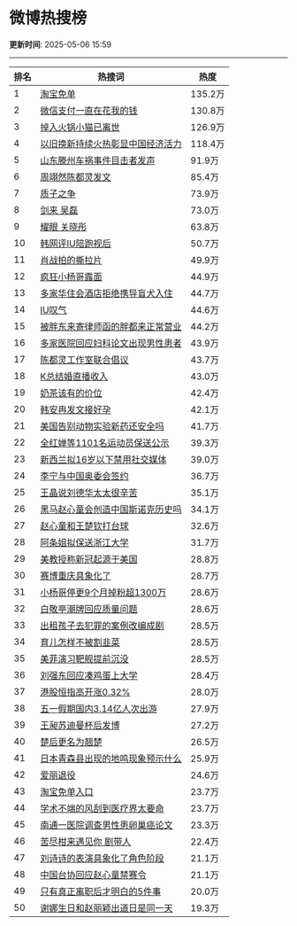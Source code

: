 # 微博热搜榜

**更新时间**: 2025-05-06 15:59

---

| 排名 | 热搜词 | 热度 |
|------|--------|------|
| 1 | [淘宝免单](https://s.weibo.com/weibo?q=%E6%B7%98%E5%AE%9D%E5%85%8D%E5%8D%95) | 135.2万 |
| 2 | [微信支付一直在花我的钱](https://s.weibo.com/weibo?q=%E5%BE%AE%E4%BF%A1%E6%94%AF%E4%BB%98%E4%B8%80%E7%9B%B4%E5%9C%A8%E8%8A%B1%E6%88%91%E7%9A%84%E9%92%B1) | 130.8万 |
| 3 | [掉入火锅小猫已离世](https://s.weibo.com/weibo?q=%E6%8E%89%E5%85%A5%E7%81%AB%E9%94%85%E5%B0%8F%E7%8C%AB%E5%B7%B2%E7%A6%BB%E4%B8%96) | 126.9万 |
| 4 | [以旧换新持续火热彰显中国经济活力](https://s.weibo.com/weibo?q=%E4%BB%A5%E6%97%A7%E6%8D%A2%E6%96%B0%E6%8C%81%E7%BB%AD%E7%81%AB%E7%83%AD%E5%BD%B0%E6%98%BE%E4%B8%AD%E5%9B%BD%E7%BB%8F%E6%B5%8E%E6%B4%BB%E5%8A%9B) | 118.4万 |
| 5 | [山东滕州车祸事件目击者发声](https://s.weibo.com/weibo?q=%E5%B1%B1%E4%B8%9C%E6%BB%95%E5%B7%9E%E8%BD%A6%E7%A5%B8%E4%BA%8B%E4%BB%B6%E7%9B%AE%E5%87%BB%E8%80%85%E5%8F%91%E5%A3%B0) | 91.9万 |
| 6 | [周翊然陈都灵发文](https://s.weibo.com/weibo?q=%E5%91%A8%E7%BF%8A%E7%84%B6%E9%99%88%E9%83%BD%E7%81%B5%E5%8F%91%E6%96%87) | 85.4万 |
| 7 | [质子之争](https://s.weibo.com/weibo?q=%E8%B4%A8%E5%AD%90%E4%B9%8B%E4%BA%89) | 73.9万 |
| 8 | [剑来 吴磊](https://s.weibo.com/weibo?q=%E5%89%91%E6%9D%A5%20%E5%90%B4%E7%A3%8A) | 73.0万 |
| 9 | [耀眼 关晓彤](https://s.weibo.com/weibo?q=%E8%80%80%E7%9C%BC%20%E5%85%B3%E6%99%93%E5%BD%A4) | 63.8万 |
| 10 | [韩网评IU陪跑视后](https://s.weibo.com/weibo?q=%E9%9F%A9%E7%BD%91%E8%AF%84IU%E9%99%AA%E8%B7%91%E8%A7%86%E5%90%8E) | 50.7万 |
| 11 | [肖战拍的撕拉片](https://s.weibo.com/weibo?q=%E8%82%96%E6%88%98%E6%8B%8D%E7%9A%84%E6%92%95%E6%8B%89%E7%89%87) | 49.9万 |
| 12 | [疯狂小杨哥露面](https://s.weibo.com/weibo?q=%E7%96%AF%E7%8B%82%E5%B0%8F%E6%9D%A8%E5%93%A5%E9%9C%B2%E9%9D%A2) | 44.9万 |
| 13 | [多家华住会酒店拒绝携导盲犬入住](https://s.weibo.com/weibo?q=%E5%A4%9A%E5%AE%B6%E5%8D%8E%E4%BD%8F%E4%BC%9A%E9%85%92%E5%BA%97%E6%8B%92%E7%BB%9D%E6%90%BA%E5%AF%BC%E7%9B%B2%E7%8A%AC%E5%85%A5%E4%BD%8F) | 44.7万 |
| 14 | [IU叹气](https://s.weibo.com/weibo?q=IU%E5%8F%B9%E6%B0%94) | 44.6万 |
| 15 | [被胖东来寄律师函的胖都来正常营业](https://s.weibo.com/weibo?q=%E8%A2%AB%E8%83%96%E4%B8%9C%E6%9D%A5%E5%AF%84%E5%BE%8B%E5%B8%88%E5%87%BD%E7%9A%84%E8%83%96%E9%83%BD%E6%9D%A5%E6%AD%A3%E5%B8%B8%E8%90%A5%E4%B8%9A) | 44.2万 |
| 16 | [多家医院回应妇科论文出现男性患者](https://s.weibo.com/weibo?q=%E5%A4%9A%E5%AE%B6%E5%8C%BB%E9%99%A2%E5%9B%9E%E5%BA%94%E5%A6%87%E7%A7%91%E8%AE%BA%E6%96%87%E5%87%BA%E7%8E%B0%E7%94%B7%E6%80%A7%E6%82%A3%E8%80%85) | 43.9万 |
| 17 | [陈都灵工作室联合倡议](https://s.weibo.com/weibo?q=%E9%99%88%E9%83%BD%E7%81%B5%E5%B7%A5%E4%BD%9C%E5%AE%A4%E8%81%94%E5%90%88%E5%80%A1%E8%AE%AE) | 43.7万 |
| 18 | [K总结婚直播收入](https://s.weibo.com/weibo?q=K%E6%80%BB%E7%BB%93%E5%A9%9A%E7%9B%B4%E6%92%AD%E6%94%B6%E5%85%A5) | 43.0万 |
| 19 | [奶茶该有的价位](https://s.weibo.com/weibo?q=%E5%A5%B6%E8%8C%B6%E8%AF%A5%E6%9C%89%E7%9A%84%E4%BB%B7%E4%BD%8D) | 42.4万 |
| 20 | [韩安冉发文接好孕](https://s.weibo.com/weibo?q=%E9%9F%A9%E5%AE%89%E5%86%89%E5%8F%91%E6%96%87%E6%8E%A5%E5%A5%BD%E5%AD%95) | 42.1万 |
| 21 | [美国告别动物实验新药还安全吗](https://s.weibo.com/weibo?q=%E7%BE%8E%E5%9B%BD%E5%91%8A%E5%88%AB%E5%8A%A8%E7%89%A9%E5%AE%9E%E9%AA%8C%E6%96%B0%E8%8D%AF%E8%BF%98%E5%AE%89%E5%85%A8%E5%90%97) | 41.7万 |
| 22 | [全红婵等1101名运动员保送公示](https://s.weibo.com/weibo?q=%E5%85%A8%E7%BA%A2%E5%A9%B5%E7%AD%891101%E5%90%8D%E8%BF%90%E5%8A%A8%E5%91%98%E4%BF%9D%E9%80%81%E5%85%AC%E7%A4%BA) | 39.3万 |
| 23 | [新西兰拟16岁以下禁用社交媒体](https://s.weibo.com/weibo?q=%E6%96%B0%E8%A5%BF%E5%85%B0%E6%8B%9F16%E5%B2%81%E4%BB%A5%E4%B8%8B%E7%A6%81%E7%94%A8%E7%A4%BE%E4%BA%A4%E5%AA%92%E4%BD%93) | 39.0万 |
| 24 | [李宁与中国奥委会签约](https://s.weibo.com/weibo?q=%E6%9D%8E%E5%AE%81%E4%B8%8E%E4%B8%AD%E5%9B%BD%E5%A5%A5%E5%A7%94%E4%BC%9A%E7%AD%BE%E7%BA%A6) | 36.7万 |
| 25 | [王晶说刘德华太太很辛苦](https://s.weibo.com/weibo?q=%E7%8E%8B%E6%99%B6%E8%AF%B4%E5%88%98%E5%BE%B7%E5%8D%8E%E5%A4%AA%E5%A4%AA%E5%BE%88%E8%BE%9B%E8%8B%A6) | 35.1万 |
| 26 | [黑马赵心童会创造中国斯诺克历史吗](https://s.weibo.com/weibo?q=%E9%BB%91%E9%A9%AC%E8%B5%B5%E5%BF%83%E7%AB%A5%E4%BC%9A%E5%88%9B%E9%80%A0%E4%B8%AD%E5%9B%BD%E6%96%AF%E8%AF%BA%E5%85%8B%E5%8E%86%E5%8F%B2%E5%90%97) | 34.1万 |
| 27 | [赵心童和王楚钦打台球](https://s.weibo.com/weibo?q=%E8%B5%B5%E5%BF%83%E7%AB%A5%E5%92%8C%E7%8E%8B%E6%A5%9A%E9%92%A6%E6%89%93%E5%8F%B0%E7%90%83) | 32.6万 |
| 28 | [阿条姐拟保送浙江大学](https://s.weibo.com/weibo?q=%E9%98%BF%E6%9D%A1%E5%A7%90%E6%8B%9F%E4%BF%9D%E9%80%81%E6%B5%99%E6%B1%9F%E5%A4%A7%E5%AD%A6) | 31.7万 |
| 29 | [美教授称新冠起源于美国](https://s.weibo.com/weibo?q=%E7%BE%8E%E6%95%99%E6%8E%88%E7%A7%B0%E6%96%B0%E5%86%A0%E8%B5%B7%E6%BA%90%E4%BA%8E%E7%BE%8E%E5%9B%BD) | 28.8万 |
| 30 | [赛博重庆具象化了](https://s.weibo.com/weibo?q=%E8%B5%9B%E5%8D%9A%E9%87%8D%E5%BA%86%E5%85%B7%E8%B1%A1%E5%8C%96%E4%BA%86) | 28.7万 |
| 31 | [小杨哥停更9个月掉粉超1300万](https://s.weibo.com/weibo?q=%E5%B0%8F%E6%9D%A8%E5%93%A5%E5%81%9C%E6%9B%B49%E4%B8%AA%E6%9C%88%E6%8E%89%E7%B2%89%E8%B6%851300%E4%B8%87) | 28.6万 |
| 32 | [白敬亭潮牌回应质量问题](https://s.weibo.com/weibo?q=%E7%99%BD%E6%95%AC%E4%BA%AD%E6%BD%AE%E7%89%8C%E5%9B%9E%E5%BA%94%E8%B4%A8%E9%87%8F%E9%97%AE%E9%A2%98) | 28.6万 |
| 33 | [出租孩子去犯罪的案例改编成剧](https://s.weibo.com/weibo?q=%E5%87%BA%E7%A7%9F%E5%AD%A9%E5%AD%90%E5%8E%BB%E7%8A%AF%E7%BD%AA%E7%9A%84%E6%A1%88%E4%BE%8B%E6%94%B9%E7%BC%96%E6%88%90%E5%89%A7) | 28.5万 |
| 34 | [育儿怎样不被割韭菜](https://s.weibo.com/weibo?q=%E8%82%B2%E5%84%BF%E6%80%8E%E6%A0%B7%E4%B8%8D%E8%A2%AB%E5%89%B2%E9%9F%AD%E8%8F%9C) | 28.5万 |
| 35 | [美菲演习靶舰提前沉没](https://s.weibo.com/weibo?q=%E7%BE%8E%E8%8F%B2%E6%BC%94%E4%B9%A0%E9%9D%B6%E8%88%B0%E6%8F%90%E5%89%8D%E6%B2%89%E6%B2%A1) | 28.5万 |
| 36 | [刘强东回应凑鸡蛋上大学](https://s.weibo.com/weibo?q=%E5%88%98%E5%BC%BA%E4%B8%9C%E5%9B%9E%E5%BA%94%E5%87%91%E9%B8%A1%E8%9B%8B%E4%B8%8A%E5%A4%A7%E5%AD%A6) | 28.4万 |
| 37 | [港股恒指高开涨0.32%](https://s.weibo.com/weibo?q=%E6%B8%AF%E8%82%A1%E6%81%92%E6%8C%87%E9%AB%98%E5%BC%80%E6%B6%A80.32%25) | 28.0万 |
| 38 | [五一假期国内3.14亿人次出游](https://s.weibo.com/weibo?q=%E4%BA%94%E4%B8%80%E5%81%87%E6%9C%9F%E5%9B%BD%E5%86%853.14%E4%BA%BF%E4%BA%BA%E6%AC%A1%E5%87%BA%E6%B8%B8) | 27.9万 |
| 39 | [王昶苏迪曼杯后发博](https://s.weibo.com/weibo?q=%E7%8E%8B%E6%98%B6%E8%8B%8F%E8%BF%AA%E6%9B%BC%E6%9D%AF%E5%90%8E%E5%8F%91%E5%8D%9A) | 27.2万 |
| 40 | [楚后更名为翘楚](https://s.weibo.com/weibo?q=%E6%A5%9A%E5%90%8E%E6%9B%B4%E5%90%8D%E4%B8%BA%E7%BF%98%E6%A5%9A) | 26.5万 |
| 41 | [日本青森县出现的地鸣现象预示什么](https://s.weibo.com/weibo?q=%E6%97%A5%E6%9C%AC%E9%9D%92%E6%A3%AE%E5%8E%BF%E5%87%BA%E7%8E%B0%E7%9A%84%E5%9C%B0%E9%B8%A3%E7%8E%B0%E8%B1%A1%E9%A2%84%E7%A4%BA%E4%BB%80%E4%B9%88) | 25.9万 |
| 42 | [爱丽退役](https://s.weibo.com/weibo?q=%E7%88%B1%E4%B8%BD%E9%80%80%E5%BD%B9) | 24.6万 |
| 43 | [淘宝免单入口](https://s.weibo.com/weibo?q=%E6%B7%98%E5%AE%9D%E5%85%8D%E5%8D%95%E5%85%A5%E5%8F%A3) | 23.7万 |
| 44 | [学术不端的风刮到医疗界太要命](https://s.weibo.com/weibo?q=%E5%AD%A6%E6%9C%AF%E4%B8%8D%E7%AB%AF%E7%9A%84%E9%A3%8E%E5%88%AE%E5%88%B0%E5%8C%BB%E7%96%97%E7%95%8C%E5%A4%AA%E8%A6%81%E5%91%BD) | 23.7万 |
| 45 | [南通一医院调查男性患卵巢癌论文](https://s.weibo.com/weibo?q=%E5%8D%97%E9%80%9A%E4%B8%80%E5%8C%BB%E9%99%A2%E8%B0%83%E6%9F%A5%E7%94%B7%E6%80%A7%E6%82%A3%E5%8D%B5%E5%B7%A2%E7%99%8C%E8%AE%BA%E6%96%87) | 23.3万 |
| 46 | [苦尽柑来遇见你 剧带人](https://s.weibo.com/weibo?q=%E8%8B%A6%E5%B0%BD%E6%9F%91%E6%9D%A5%E9%81%87%E8%A7%81%E4%BD%A0%20%E5%89%A7%E5%B8%A6%E4%BA%BA) | 22.4万 |
| 47 | [刘诗诗的表演具象化了角色阶段](https://s.weibo.com/weibo?q=%E5%88%98%E8%AF%97%E8%AF%97%E7%9A%84%E8%A1%A8%E6%BC%94%E5%85%B7%E8%B1%A1%E5%8C%96%E4%BA%86%E8%A7%92%E8%89%B2%E9%98%B6%E6%AE%B5) | 21.1万 |
| 48 | [中国台协回应赵心童禁赛令](https://s.weibo.com/weibo?q=%E4%B8%AD%E5%9B%BD%E5%8F%B0%E5%8D%8F%E5%9B%9E%E5%BA%94%E8%B5%B5%E5%BF%83%E7%AB%A5%E7%A6%81%E8%B5%9B%E4%BB%A4) | 21.1万 |
| 49 | [只有真正离职后才明白的5件事](https://s.weibo.com/weibo?q=%E5%8F%AA%E6%9C%89%E7%9C%9F%E6%AD%A3%E7%A6%BB%E8%81%8C%E5%90%8E%E6%89%8D%E6%98%8E%E7%99%BD%E7%9A%845%E4%BB%B6%E4%BA%8B) | 20.0万 |
| 50 | [谢娜生日和赵丽颖出道日是同一天](https://s.weibo.com/weibo?q=%E8%B0%A2%E5%A8%9C%E7%94%9F%E6%97%A5%E5%92%8C%E8%B5%B5%E4%B8%BD%E9%A2%96%E5%87%BA%E9%81%93%E6%97%A5%E6%98%AF%E5%90%8C%E4%B8%80%E5%A4%A9) | 19.3万 |

